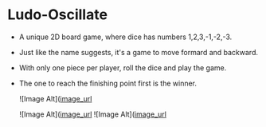 # Ludo-Oscillate

- A unique 2D board game, where dice has numbers 1,2,3,-1,-2,-3.
- Just like the name suggests, it's a game to move formard and backward.
- With only one piece per player, roll the dice and play the game.
- The one to reach the finishing point first is the winner.

   ![Image Alt]([image_url](https://github.com/akash0thapa/Ludo-Oscillate-old/blob/6ecd20349da3b099b22d79cf48914cb9b2d55a93/img_1.jpg)

  ![Image Alt]([image_url](https://github.com/akash0thapa/Ludo-Oscillate-old/blob/6ecd20349da3b099b22d79cf48914cb9b2d55a93/img_3.jpg
)
  ![Image Alt]([image_url](https://github.com/akash0thapa/Ludo-Oscillate-old/blob/6ecd20349da3b099b22d79cf48914cb9b2d55a93/img_2.jpg)
 
